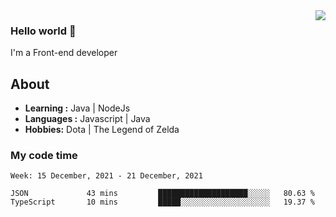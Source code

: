 <img align='right' src="https://github-readme-stats.vercel.app/api?username=jumodada&show_icons=true&theme=vue">

### Hello world 👋

I'm a Front-end developer 
    
## About
-  **Learning :** Java | NodeJs
-  **Languages :** Javascript | Java
-  **Hobbies:** Dota | The Legend of Zelda

### My code time

<!--START_SECTION:waka-->
```text
Week: 15 December, 2021 - 21 December, 2021

JSON             43 mins         ████████████████████░░░░░   80.63 % 
TypeScript       10 mins         █████░░░░░░░░░░░░░░░░░░░░   19.37 % 
```
<!--END_SECTION:waka-->
